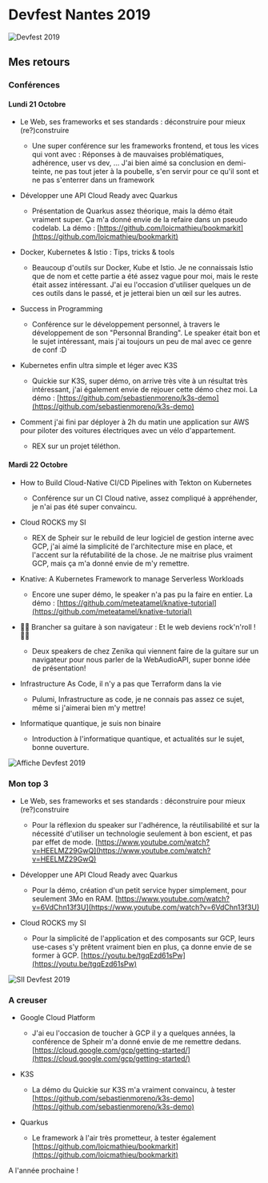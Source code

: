 # Devfest Nantes 2019

![Devfest 2019](https://i.ytimg.com/vi/o7BzM-yAz_M/maxresdefault.jpg "Devfest 2019")

## Mes retours

### Conférences

#### Lundi 21 Octobre

- Le Web, ses frameworks et ses standards : déconstruire pour mieux (re?)construire
    - Une super conférence sur les frameworks frontend, et tous les vices qui vont avec : Réponses à de mauvaises problématiques, adhérence, user vs dev, ...
    J'ai bien aimé sa conclusion en demi-teinte, ne pas tout jeter à la poubelle, s'en servir pour ce qu'il sont et ne pas s'enterrer dans un framework

- Développer une API Cloud Ready avec Quarkus
    - Présentation de Quarkus assez théorique, mais la démo était vraiment super. Ça m'a donné envie de la refaire dans un pseudo codelab.
    La démo : [https://github.com/loicmathieu/bookmarkit](https://github.com/loicmathieu/bookmarkit)

- Docker, Kubernetes & Istio : Tips, tricks & tools
    - Beaucoup d'outils sur Docker, Kube et Istio.
     Je ne connaissais Istio que de nom et cette partie a été assez vague pour moi, mais le reste était assez intéressant.
      J'ai eu l'occasion d'utiliser quelques un de ces outils dans le passé, et je jetterai bien un œil sur les autres.

- Success in Programming
    - Conférence sur le développement personnel, à travers le développement de son "Personnal Branding". Le speaker était bon et le sujet intéressant, mais j'ai toujours un peu de mal avec ce genre de conf :D

- Kubernetes enfin ultra simple et léger avec K3S
    - Quickie sur K3S, super démo, on arrive très vite à un résultat très intéressant, j'ai également envie de rejouer cette démo chez moi.
    La démo : [https://github.com/sebastienmoreno/k3s-demo](https://github.com/sebastienmoreno/k3s-demo)

- Comment j'ai fini par déployer à 2h du matin une application sur AWS pour piloter des voitures électriques avec un vélo d'appartement.
    - REX sur un projet téléthon.

#### Mardi 22 Octobre

- How to Build Cloud-Native CI/CD Pipelines with Tekton on Kubernetes
    - Conférence sur un CI Cloud native, assez compliqué à appréhender, je n'ai pas été super convaincu.
    
- Cloud ROCKS my SI
    - REX de Spheir sur le rebuild de leur logiciel de gestion interne avec GCP, j'ai aimé la simplicité de l'architecture mise en place, et l'accent sur la réfutabilité de la chose.
    Je ne maitrise plus vraiment GCP, mais ça m'a donné envie de m'y remettre.
    
- Knative: A Kubernetes Framework to manage Serverless Workloads
    - Encore une super démo, le speaker n'a pas pu la faire en entier.
    La démo : [https://github.com/meteatamel/knative-tutorial](https://github.com/meteatamel/knative-tutorial)
    
- 🤘🎸 Brancher sa guitare à son navigateur : Et le web deviens rock'n'roll ! 🤘🎸
    - Deux speakers de chez Zenika qui viennent faire de la guitare sur un navigateur pour nous parler de la WebAudioAPI, super bonne idée de présentation!

- Infrastructure As Code, il n'y a pas que Terraform dans la vie
    - Pulumi, Infrastructure as code, je ne connais pas assez ce sujet, même si j'aimerai bien m'y mettre!

- Informatique quantique, je suis non binaire
    - Introduction à l'informatique quantique, et actualités sur le sujet, bonne ouverture.

![Affiche Devfest 2019](https://pbs.twimg.com/media/DyoO796XQAA5hsQ.jpg "affiche Devfest 2019")

### Mon top 3

- Le Web, ses frameworks et ses standards : déconstruire pour mieux (re?)construire
    - Pour la réflexion du speaker sur l'adhérence, la réutilisabilité et sur la nécessité d'utiliser un technologie seulement à bon escient, et pas par effet de mode.
    [https://www.youtube.com/watch?v=HEELMZ29GwQ](https://www.youtube.com/watch?v=HEELMZ29GwQ)

- Développer une API Cloud Ready avec Quarkus
    - Pour la démo, création d'un petit service hyper simplement, pour seulement 3Mo en RAM.
    [https://www.youtube.com/watch?v=6VdChn13f3U](https://www.youtube.com/watch?v=6VdChn13f3U)

- Cloud ROCKS my SI
    - Pour la simplicité de l'application et des composants sur GCP, leurs use-cases s'y prêtent vraiment bien en plus, ça donne envie de se former à GCP.
    [https://youtu.be/tgqEzd61sPw](https://youtu.be/tgqEzd61sPw)

![SII Devfest 2019](https://pbs.twimg.com/media/EDhlqvyXUAAAMhl.jpg "SII Devfest 2019")

### A creuser

- Google Cloud Platform
    - J'ai eu l'occasion de toucher à GCP il y a quelques années, la conférence de Spheir m'a donné envie de me remettre dedans.
    [https://cloud.google.com/gcp/getting-started/](https://cloud.google.com/gcp/getting-started/)

- K3S
    - La démo du Quickie sur K3S m'a vraiment convaincu, à tester
    [https://github.com/sebastienmoreno/k3s-demo](https://github.com/sebastienmoreno/k3s-demo)

- Quarkus
    - Le framework à l'air très prometteur, à tester également
    [https://github.com/loicmathieu/bookmarkit](https://github.com/loicmathieu/bookmarkit)


A l'année prochaine !


